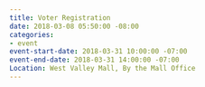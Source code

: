 ```yaml
---
title: Voter Registration
date: 2018-03-08 05:50:00 -08:00
categories:
- event
event-start-date: 2018-03-31 10:00:00 -07:00
event-end-date: 2018-03-31 14:00:00 -07:00
Location: West Valley Mall, By the Mall Office
---
```


